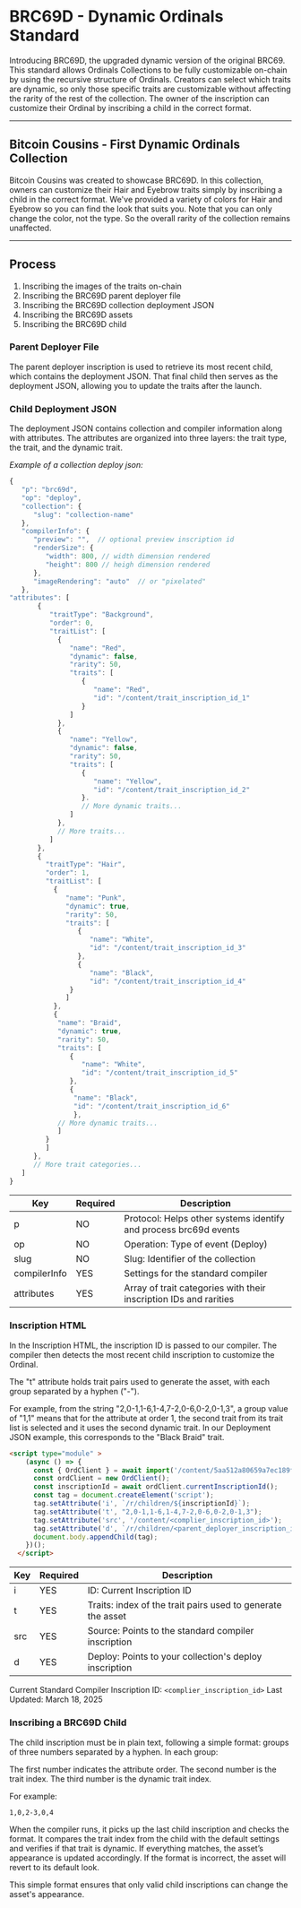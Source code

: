 # BRC69D - Dynamic Ordinals Standard

Introducing BRC69D, the upgraded dynamic version of the original BRC69. This standard allows Ordinals Collections to be fully customizable on-chain by using the recursive structure of Ordinals. Creators can select which traits are dynamic, so only those specific traits are customizable without affecting the rarity of the rest of the collection. The owner of the inscription can customize their Ordinal by inscribing a child in the correct format.

---

## Bitcoin Cousins - First Dynamic Ordinals Collection

Bitcoin Cousins was created to showcase BRC69D. In this collection, owners can customize their Hair and Eyebrow traits simply by inscribing a child in the correct format. We've provided a variety of colors for Hair and Eyebrow so you can find the look that suits you. Note that you can only change the color, not the type. So the overall rarity of the collection remains unaffected.

---

## Process

1. Inscribing the images of the traits on-chain
2. Inscribing the BRC69D parent deployer file
3. Inscribing the BRC69D collection deployment JSON
4. Inscribing the BRC69D assets
5. Inscribing the BRC69D child


### Parent Deployer File

The parent deployer inscription is used to retrieve its most recent child, which contains the deployment JSON. That final child then serves as the deployment JSON, allowing you to update the traits after the launch.

### Child Deployment JSON

The deployment JSON contains collection and compiler information along with attributes. The attributes are organized into three layers: the trait type, the trait, and the dynamic trait.

*Example of a collection deploy json:*

```javascript
{
   "p": "brc69d",
   "op": "deploy",
   "collection": {
      "slug": "collection-name"
   },
   "compilerInfo": {
      "preview": "",  // optional preview inscription id
      "renderSize": {
         "width": 800, // width dimension rendered
         "height": 800 // heigh dimension rendered
      },
      "imageRendering": "auto"  // or "pixelated"
   },
"attributes": [
       {
          "traitType": "Background",
          "order": 0,
          "traitList": [
            {
               "name": "Red",
               "dynamic": false,
               "rarity": 50,
               "traits": [
                  {
                     "name": "Red",
                     "id": "/content/trait_inscription_id_1"
                  }
               ]
            },
            {
               "name": "Yellow",
               "dynamic": false,
               "rarity": 50,
               "traits": [
                  {
                     "name": "Yellow",
                     "id": "/content/trait_inscription_id_2"
                  }.
                  // More dynamic traits...
               ]
            },
            // More traits...
          ]
       },
       {
         "traitType": "Hair",
         "order": 1,
         "traitList": [
           {
              "name": "Punk",
              "dynamic": true,
              "rarity": 50,
              "traits": [
                 {
                    "name": "White",
                    "id": "/content/trait_inscription_id_3"
                 },
                 {
                    "name": "Black",
                    "id": "/content/trait_inscription_id_4"
               }
              ]
           },
           {
            "name": "Braid",
            "dynamic": true,
            "rarity": 50,
            "traits": [
               {
                  "name": "White",
                  "id": "/content/trait_inscription_id_5"
               },
               {
                "name": "Black",
                "id": "/content/trait_inscription_id_6"
                },
            // More dynamic traits...
            ]
         }
         ]
      },
      // More trait categories...
   ]
}
```

| Key         | Required | Description                                                  |
| ----------- | -------- | ------------------------------------------------------------ |
| p           | NO      | Protocol: Helps other systems identify and process brc69d events |
| op          | NO      | Operation: Type of event (Deploy)                            |
| slug        | NO      | Slug: Identifier of the collection                           |
| compilerInfo| YES      | Settings for the standard compiler                           |
| attributes  | YES      | Array of trait categories with their inscription IDs and rarities |


### Inscription HTML

In the Inscription HTML, the inscription ID is passed to our compiler. The compiler then detects the most recent child inscription to customize the Ordinal. 

The "t" attribute holds trait pairs used to generate the asset, with each group separated by a hyphen ("-").

For example, from the string "2,0-1,1-6,1-4,7-2,0-6,0-2,0-1,3", a group value of "1,1" means that for the attribute at order 1, the second trait from its trait list is selected and it uses the second dynamic trait. In our Deployment JSON example, this corresponds to the "Black Braid" trait.


```html
<script type="module" >
    (async () => {
      const { OrdClient } = await import('/content/5aa512a80659a7ec189ffd2cdf84af2614c898eec0605a86d0e813eef39c9452i0');
      const ordClient = new OrdClient();
      const inscriptionId = await ordClient.currentInscriptionId();
      const tag = document.createElement('script');
      tag.setAttribute('i', `/r/children/${inscriptionId}`);
      tag.setAttribute('t', "2,0-1,1-6,1-4,7-2,0-6,0-2,0-1,3");
      tag.setAttribute('src', '/content/<complier_inscription_id>');
      tag.setAttribute('d', `/r/children/<parent_deployer_inscription_id>`);
      document.body.appendChild(tag);
    })();
  </script>
```

| Key  | Required | Description                                                  |
| ---- | -------- | ------------------------------------------------------------ |
| i    | YES      | ID: Current Inscription ID                                    |
| t    | YES      | Traits: index of the trait pairs used to generate the asset   |
| src  | YES      | Source: Points to the standard compiler inscription           |
| d    | YES      | Deploy: Points to your collection's deploy inscription        |

Current Standard Compiler Inscription ID: `<complier_inscription_id>`
Last Updated: March 18, 2025


### Inscribing a BRC69D Child 

The child inscription must be in plain text, following a simple format: groups of three numbers separated by a hyphen. In each group:

The first number indicates the attribute order.
The second number is the trait index.
The third number is the dynamic trait index.

For example:

```
1,0,2-3,0,4
```

When the compiler runs, it picks up the last child inscription and checks the format. It compares the trait index from the child with the default settings and verifies if that trait is dynamic. If everything matches, the asset’s appearance is updated accordingly. If the format is incorrect, the asset will revert to its default look.

This simple format ensures that only valid child inscriptions can change the asset's appearance.

